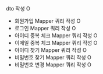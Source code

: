 dto 작성 O
- 회원가입
    Mapper 쿼리 작성 O
- 로그인
    Mapper 쿼리 작성 O
- 아이디 중복 체크 
    Mapper 쿼리 작성 O
- 이메일 중복 체크 
    Mapper 쿼리 작성 O
- 아이디 찾기 
    Mapper 쿼리 작성 O
- 비밀번호 찾기
    Mapper 쿼리 작성 O
- 비밀번호 변경 
    Mapper 쿼리 작성 O